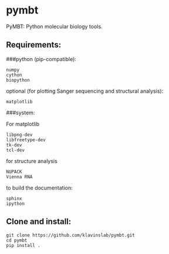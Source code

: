 # pymbt

PyMBT: Python molecular biology tools.

## Requirements:

###python (pip-compatible):

```
numpy
cython
biopython
```

optional (for plotting Sanger sequencing and structural analysis):

```
matplotlib
```

###system:

For matplotlib

```
libpng-dev
libfreetype-dev
tk-dev
tcl-dev
```

for structure analysis

```
NUPACK
Vienna RNA
```

to build the documentation:
```
sphinx
ipython
```

## Clone and install:

```
git clone https://github.com/klavinslab/pymbt.git
cd pymbt
pip install .
```
